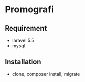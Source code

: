 # Promografi

## Requirement
- laravel 5.5
- mysql

## Installation
- clone, composer install, migrate